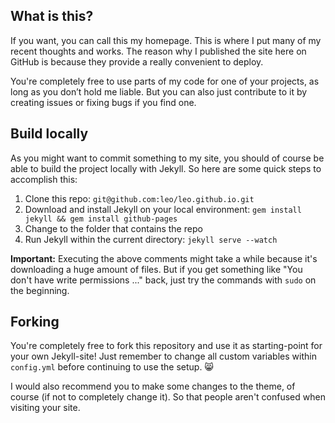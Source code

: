 ## What is this?

If you want, you can call this my homepage. This is where I put many of my recent thoughts and works. The reason why I published the site here on GitHub is because they provide a really convenient to deploy.

You're completely free to use parts of my code for one of your projects, as long as you don’t hold me liable. But you can also just contribute to it by creating issues or fixing bugs if you find one.

## Build locally

As you might want to commit something to my site, you should of course be able to build the project locally with Jekyll. So here are some quick steps to accomplish this:

1. Clone this repo: `git@github.com:leo/leo.github.io.git`
2. Download and install Jekyll on your local environment: `gem install jekyll && gem install github-pages`
3. Change to the folder that contains the repo
4. Run Jekyll within the current directory: `jekyll serve --watch`

**Important:** Executing the above comments might take a while because it's downloading a huge amount of files. But if you get something like "You don't have write permissions ..." back, just try the commands with `sudo` on the beginning.

## Forking

You're completely free to fork this repository and use it as starting-point for your own Jekyll-site! Just remember to change all custom variables within ```config.yml``` before continuing to use the setup. :smile_cat:

I would also recommend you to make some changes to the theme, of course (if not to completely change it). So that people aren't confused when visiting your site.
